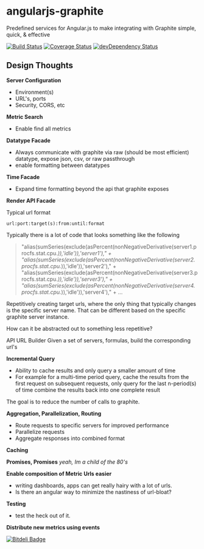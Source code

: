angularjs-graphite
==================

Predefined services for Angular.js to make integrating with Graphite simple, quick, & effective

[![Build Status](https://travis-ci.org/cmaurer/angularjs-graphite.png?branch=master)](https://travis-ci.org/cmaurer/angularjs-graphite)
[![Coverage Status](https://coveralls.io/repos/cmaurer/angularjs-graphite/badge.png?branch=master)](https://coveralls.io/r/cmaurer/angularjs-graphite?branch=master)
[![devDependency Status](https://david-dm.org/cmaurer/angularjs-graphite/dev-status.png)](https://david-dm.org/cmaurer/angularjs-graphite#info=devDependencies)

## Design Thoughts

**Server Configuration**
 - Environment(s)
 - URL's, ports
 - Security, CORS, etc

**Metric Search**
 - Enable find all metrics

**Datatype Facade**
  - Always communicate with graphite via raw (should be most efficient) datatype, expose json, csv, or raw passthrough
  - enable formatting between datatypes

**Time Facade**
  - Expand time formatting beyond the api that graphite exposes

**Render API Facade**

Typical url format

``` url:port:target(s):from:until:format ```

Typically there is a lot of code that looks something like the following

> "alias(sumSeries(exclude(asPercent(nonNegativeDerivative(server1.procfs.stat.cpu.*)),'idle')),'server1')," +
> "alias(sumSeries(exclude(asPercent(nonNegativeDerivative(server2.procfs.stat.cpu.*)),'idle')),'server2')," +
> "alias(sumSeries(exclude(asPercent(nonNegativeDerivative(server3.procfs.stat.cpu.*)),'idle')),'server3')," +
> "alias(sumSeries(exclude(asPercent(nonNegativeDerivative(server4.procfs.stat.cpu.*)),'idle')),'server4')," +
> ...

Repetitively creating target urls, where the only thing that typically changes is the specific server name.  That can be different based on the specific graphite server instance.

How can it be abstracted out to something less repetitive?

API URL Builder
Given a set of servers, formulas, build the corresponding url's

**Incremental Query**
 - Ability to cache results and only query a smaller amount of time
 - For example
    for a multi-time period query, cache the results from the first request
    on subsequent requests, only query for the last n-period(s) of time
    combine the results back into one complete result

The goal is to reduce the number of calls to graphite.

**Aggregation, Parallelization, Routing**
 - Route requests to specific servers for improved performance
 - Parallelize requests
 - Aggregate responses into combined format

**Caching**


**Promises, Promises**
_yeah, Im a child of the 80's_

**Enable composition of Metric Urls easier**
 - writing dashboards, apps can get really hairy with a lot of urls.
 - Is there an angular way to minimize the nastiness of url-bloat?

**Testing**
 - test the heck out of it.

**Distribute new metrics using events**





[![Bitdeli Badge](https://d2weczhvl823v0.cloudfront.net/cmaurer/angularjs-graphite/trend.png)](https://bitdeli.com/free "Bitdeli Badge")

